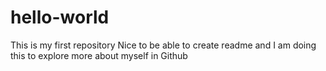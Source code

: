 # hello-world
 This is my first repository
Nice to be able to create readme and I am doing this to explore more about myself in Github

